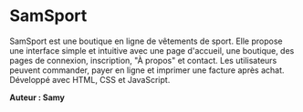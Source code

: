 # SamSport

SamSport est une boutique en ligne de vêtements de sport. Elle propose une interface simple et intuitive avec une page d'accueil, une boutique, des pages de connexion, inscription, "À propos" et contact. Les utilisateurs peuvent commander, payer en ligne et imprimer une facture après achat. Développé avec HTML, CSS et JavaScript.

**Auteur : Samy**
